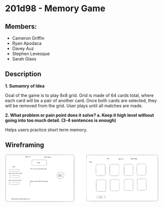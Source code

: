 # 201d98 - Memory Game 

## Members:
- Cameron Griffin
- Ryan Apodaca
- Davey Auz
- Stephen Levesque
- Sarah Glass

## Description

**1. Sumamry of Idea**

Goal of the game is to play 8x8 grid. Grid is made of 64 cards total, where each card will be a pair of another card. Once both cards are selected, they will be removed from the grid. User plays until all matches are made.

**2. What problem or pain point does it solve? a. Keep it high level without going into too much detail. (3-4 sentences is enough)**

Helps users practice short term memory.

## Wireframing

![Wireframe Image](Wireframe.png)

